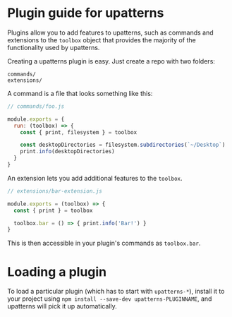 # Plugin guide for upatterns

Plugins allow you to add features to upatterns, such as commands and
extensions to the `toolbox` object that provides the majority of the functionality
used by upatterns.

Creating a upatterns plugin is easy. Just create a repo with two folders:

```
commands/
extensions/
```

A command is a file that looks something like this:

```js
// commands/foo.js

module.exports = {
  run: (toolbox) => {
    const { print, filesystem } = toolbox

    const desktopDirectories = filesystem.subdirectories(`~/Desktop`)
    print.info(desktopDirectories)
  }
}
```

An extension lets you add additional features to the `toolbox`.

```js
// extensions/bar-extension.js

module.exports = (toolbox) => {
  const { print } = toolbox

  toolbox.bar = () => { print.info('Bar!') }
}
```

This is then accessible in your plugin's commands as `toolbox.bar`.

# Loading a plugin

To load a particular plugin (which has to start with `upatterns-*`),
install it to your project using `npm install --save-dev upatterns-PLUGINNAME`,
and upatterns will pick it up automatically.
